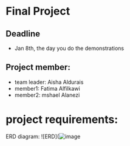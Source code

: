 # Final Project
## Deadline
- Jan 8th, the day you do the demonstrations

## Project member:
  - team leader: Aisha Aldurais
  - member1: Fatima Alfilkawi
  - member2: mshael Alanezi
# project requirements:
ERD diagram:
![ERD](![image](https://user-images.githubusercontent.com/93175552/147380849-9245538c-1720-4334-ace2-2ff2e4005490.png)
